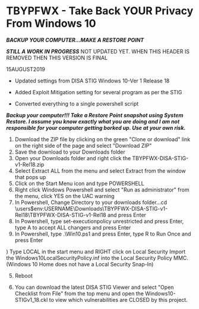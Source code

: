 # TBYPFWX - Take Back YOUR Privacy From Windows 10

***BACKUP YOUR COMPUTER...MAKE A RESTORE POINT***

*****STILL A WORK IN PROGRESS*****  NOT UPDATED YET.  WHEN THIS HEADER IS REMOVED THEN THIS VERSION IS FINAL

15AUGUST2019

- Updated settings from DISA STIG Windows 10-Ver 1 Release 18 
              
- Added Exploit Mitigation setting for several program as per the STIG
              
- Converted everything to a single powershell script
              
***Backup your computer!!!  Take a Restore Point snapshot using System Restore.  I assume you know exactly what you are doing and I am not responsible for your computer getting borked up.  Use at your own risk.***

1) Download the ZIP file by clicking on the green "Clone or download" link on the right side of the page and select "Download ZIP"
2) Save the download to your Downloads folder
3) Open your Downloads folder and right click the TBYPFWX-DISA-STIG-v1-Rel18.zip
4) Select Extract ALL from the menu and select Extract from the window that pops up
5) Click on the Start Menu icon and type POWERSHELL
6) Right click Windows Powershell and select "Run as administrator" from the menu, click YES on the UAC warning
7) In Powershell, Change Directory to your downloads folder...cd \users\$env:USERNAME\Downloads\TBYPFWX-DISA-STIG-v1-Rel18\TBYPFWX-DISA-STIG-v1-Rel18 and press Enter
8) In Powershell, type set-executionpolicy unrestricted and press Enter, type A to accept ALL changers and press Enter
9) In Powershell, type .\Win10.ps1 and press Enter, type R to Run Once and press Enter



)  Type LOCAL in the start menu and RIGHT click on Local Security
Import the Windows10LocalSecurityPolicy.inf into the Local Security Policy MMC. (Windows 10 Home does not have a Local Security Snap-In)


5) Reboot

6) You can download the latest DISA STIG Viewer and select "Open Checklist from File" from the top menu and open the Windows10-STIGv1_18.ckl to view which vulnerabilities are CLOSED by this project.
